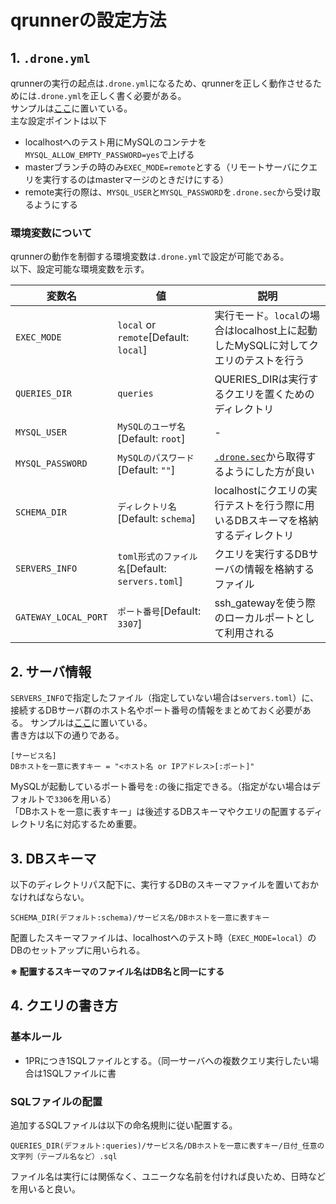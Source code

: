 # qrunnerの設定方法
## 1. `.drone.yml`
qrunnerの実行の起点は`.drone.yml`になるため、qrunnerを正しく動作させるためには`.drone.yml`を正しく書く必要がある。  
サンプルは[ここ](../.drone.yml)に置いている。  
主な設定ポイントは以下
- localhostへのテスト用にMySQLのコンテナを`MYSQL_ALLOW_EMPTY_PASSWORD=yes`で上げる
- masterブランチの時のみ`EXEC_MODE=remote`とする（リモートサーバにクエリを実行するのはmasterマージのときだけにする）
- remote実行の際は、`MYSQL_USER`と`MYSQL_PASSWORD`を`.drone.sec`から受け取るようにする

### 環境変数について
qrunnerの動作を制御する環境変数は`.drone.yml`で設定が可能である。  
以下、設定可能な環境変数を示す。  

| 変数名 | 値 | 説明 |
| --------- | ------ | ----------- |
| `EXEC_MODE` | `local` or `remote`[Default: `local`] | 実行モード。`local`の場合はlocalhost上に起動したMySQLに対してクエリのテストを行う |
| `QUERIES_DIR` | `queries` | QUERIES_DIRは実行するクエリを置くためのディレクトリ |
| `MYSQL_USER`| `MySQLのユーザ名`[Default: `root`] | - |
| `MYSQL_PASSWORD`| `MySQLのパスワード`[Default: `""`] | [`.drone.sec`](https://docs.tea-ci.org/usage/secrets/)から取得するようにした方が良い |
| `SCHEMA_DIR` | `ディレクトリ名`[Default: `schema`] | localhostにクエリの実行テストを行う際に用いるDBスキーマを格納するディレクトリ |
| `SERVERS_INFO` | `toml形式のファイル名`[Default: `servers.toml`] | クエリを実行するDBサーバの情報を格納するファイル |
| `GATEWAY_LOCAL_PORT` | `ポート番号`[Default: `3307`] | ssh_gatewayを使う際のローカルポートとして利用される |

## 2. サーバ情報
`SERVERS_INFO`で指定したファイル（指定していない場合は`servers.toml`）に、接続するDBサーバ群のホスト名やポート番号の情報をまとめておく必要がある。
サンプルは[ここ](../.servers.toml)に置いている。  
書き方は以下の通りである。
```
[サービス名]
DBホストを一意に表すキー = "<ホスト名 or IPアドレス>[:ポート]"
```
MySQLが起動しているポート番号を`:`の後に指定できる。（指定がない場合はデフォルトで`3306`を用いる）  
「DBホストを一意に表すキー」は後述するDBスキーマやクエリの配置するディレクトリ名に対応するため重要。  

## 3. DBスキーマ
以下のディレクトリパス配下に、実行するDBのスキーマファイルを置いておかなければならない。 
 ```
 SCHEMA_DIR(デフォルト:schema)/サービス名/DBホストを一意に表すキー
 ```
配置したスキーマファイルは、localhostへのテスト時（`EXEC_MODE=local`）のDBのセットアップに用いられる。  

**※ 配置するスキーマのファイル名はDB名と同一にする**

## 4. クエリの書き方
### 基本ルール

- 1PRにつき1SQLファイルとする。（同一サーバへの複数クエリ実行したい場合は1SQLファイルに書

### SQLファイルの配置
追加するSQLファイルは以下の命名規則に従い配置する。
```
QUERIES_DIR(デフォルト:queries)/サービス名/DBホストを一意に表すキー/日付_任意の文字列（テーブル名など）.sql
```
ファイル名は実行には関係なく、ユニークな名前を付ければ良いため、日時などを用いると良い。  
